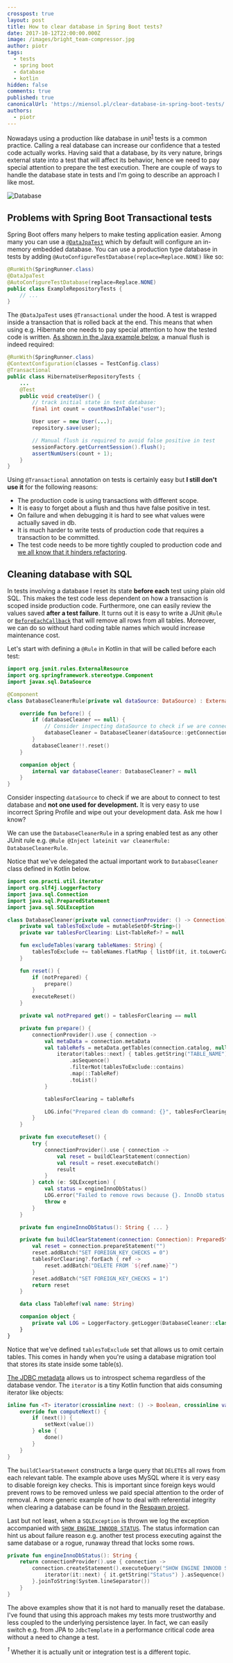 ```yaml
---
crosspost: true
layout: post
title: How to clear database in Spring Boot tests?
date: 2017-10-12T22:00:00.000Z
image: /images/bright_team-compressor.jpg
author: piotr
tags:
  - tests
  - spring boot
  - database
  - kotlin
hidden: false
comments: true
published: true
canonicalUrl: 'https://miensol.pl/clear-database-in-spring-boot-tests/'
authors:
  - piotr
---
```

Nowadays using a production like database in *unit*<sup>[1](#sup-1)</sup> tests is a common practice. Calling a real database can increase our confidence that a tested code actually works. Having said that a database, by its very nature, brings external state into a test that will affect its behavior, hence we need to pay special attention to prepare the test execution. There are couple of ways to handle the database state in tests and I'm going to describe an approach I like most.

![Database](/images/clear-database-in-spring-boot-tests/disk.jpg)

## Problems with Spring Boot Transactional tests

Spring Boot offers many helpers to make testing application easier. Among many you can use a [`@DataJpaTest`](https://docs.spring.io/spring-boot/docs/current/reference/html/boot-features-testing.html#boot-features-testing-spring-boot-applications-testing-autoconfigured-jpa-test) which by default will configure an in-memory embedded database. You can use a production type database in tests by adding `@AutoConfigureTestDatabase(replace=Replace.NONE)` like so:

```java
@RunWith(SpringRunner.class)
@DataJpaTest
@AutoConfigureTestDatabase(replace=Replace.NONE)
public class ExampleRepositoryTests {
    // ...
}
```

The `@DataJpaTest` uses `@Transactional` under the hood. A test is wrapped inside a transaction that is rolled back at the end. This means that when using e.g. Hibernate one needs to pay special attention to how the tested code is written. [As shown in the Java example below](https://docs.spring.io/spring/docs/4.3.11.RELEASE/spring-framework-reference/htmlsingle/#testcontext-tx-enabling-transactions), a manual flush is indeed required:

```java
@RunWith(SpringRunner.class)
@ContextConfiguration(classes = TestConfig.class)
@Transactional
public class HibernateUserRepositoryTests {
    ...
    @Test
    public void createUser() {
        // track initial state in test database:
        final int count = countRowsInTable("user");

        User user = new User(...);
        repository.save(user);

        // Manual flush is required to avoid false positive in test
        sessionFactory.getCurrentSession().flush();
        assertNumUsers(count + 1);
    }
}
```

Using `@Transactional` annotation on tests is certainly easy but **I still don't use it** for the following reasons:

* The production code is using transactions with different scope.
* It is easy to forget about a flush and thus have false positive in test.
* On failure and when debugging it is hard to see what values were actually saved in db.
* It is much harder to write tests of production code that requires a transaction to be committed. 
* The test code needs to be more tightly coupled to production code and [we all know that it hinders refactoring](http://blog.cleancoder.com/uncle-bob/2017/10/03/TestContravariance.html).

## Cleaning database with SQL

In tests involving a database I reset its state **before each** test using plain old SQL. This makes the test code less dependent on how a transaction is scoped inside production code. Furthermore, one can easily review the values saved **after a test failure**. It turns out it is easy to write a JUnit `@Rule` or [`BeforeEachCallback`](http://junit.org/junit5/docs/5.0.1/api/org/junit/jupiter/api/extension/BeforeEachCallback.html) that will remove all rows from all tables. Moreover, we can do so without hard coding table names which would increase maintenance cost.

Let's start with defining a `@Rule` in Kotlin in that will be called before each test:

```kotlin
import org.junit.rules.ExternalResource
import org.springframework.stereotype.Component
import javax.sql.DataSource

@Component
class DatabaseCleanerRule(private val dataSource: DataSource) : ExternalResource() {

    override fun before() {
        if (databaseCleaner == null) {
            // Consider inspecting dataSource to check if we are connecting to test database
            databaseCleaner = DatabaseCleaner(dataSource::getConnection)
        }
        databaseCleaner!!.reset()
    }

    companion object {
        internal var databaseCleaner: DatabaseCleaner? = null
    }
}
```

Consider inspecting `dataSource` to check if we are about to connect to test database and **not one used for development.** It is very easy to use incorrect Spring Profile and wipe out your development data. Ask me how I know?

We can use the `DatabaseCleanerRule` in a spring enabled test as any other JUnit rule e.g. `@Rule @Inject lateinit var cleanerRule: DatabaseCleanerRule`.

Notice that we've delegated the actual important work to `DatabaseCleaner` class defined in Kotlin below. 

```kotlin
import com.practi.util.iterator
import org.slf4j.LoggerFactory
import java.sql.Connection
import java.sql.PreparedStatement
import java.sql.SQLException

class DatabaseCleaner(private val connectionProvider: () -> Connection) {
    private val tablesToExclude = mutableSetOf<String>()
    private var tablesForClearing: List<TableRef>? = null

    fun excludeTables(vararg tableNames: String) {
        tablesToExclude += tableNames.flatMap { listOf(it, it.toLowerCase()) }
    }

    fun reset() {
        if (notPrepared) {
            prepare()
        }
        executeReset()
    }

    private val notPrepared get() = tablesForClearing == null

    private fun prepare() {
        connectionProvider().use { connection ->
            val metaData = connection.metaData
            val tableRefs = metaData.getTables(connection.catalog, null, null, arrayOf("TABLE")).use { tables ->
                iterator(tables::next) { tables.getString("TABLE_NAME") }
                    .asSequence()
                    .filterNot(tablesToExclude::contains)
                    .map(::TableRef)
                    .toList()
            }

            tablesForClearing = tableRefs

            LOG.info("Prepared clean db command: {}", tablesForClearing)
        }
    }

    private fun executeReset() {
        try {
            connectionProvider().use { connection ->
                val reset = buildClearStatement(connection)
                val result = reset.executeBatch()
                result
            }
        } catch (e: SQLException) {
            val status = engineInnoDbStatus()
            LOG.error("Failed to remove rows because {}. InnoDb status: {}", e, status)
            throw e
        }
    }

    private fun engineInnoDbStatus(): String { ... }

    private fun buildClearStatement(connection: Connection): PreparedStatement {
        val reset = connection.prepareStatement("")
        reset.addBatch("SET FOREIGN_KEY_CHECKS = 0")
        tablesForClearing?.forEach { ref ->
            reset.addBatch("DELETE FROM `${ref.name}`")
        }
        reset.addBatch("SET FOREIGN_KEY_CHECKS = 1")
        return reset
    }

    data class TableRef(val name: String)

    companion object {
        private val LOG = LoggerFactory.getLogger(DatabaseCleaner::class.java)!!
    }
}
```

Notice that we've defined `tablesToExclude` set that allows us to omit certain tables. This comes in handy when you're using a database migration tool that stores its state inside some table(s).

[The JDBC metadata](https://docs.oracle.com/javase/7/docs/api/java/sql/DatabaseMetaData.html) allows us to introspect schema regardless of the database vendor. The `iterator` is a tiny Kotlin function that aids consuming iterator like objects:

```kotlin
inline fun <T> iterator(crossinline next: () -> Boolean, crossinline value: () -> T): AbstractIterator<out T> = object : AbstractIterator<T>() {
    override fun computeNext() {
        if (next()) {
            setNext(value())
        } else {
            done()
        }
    }
}
```

The `buildClearStatement` constructs a large query that `DELETE`s all rows from each relevant table. The example above uses MySQL where it is very easy to disable foreign key checks. This is important since foreign keys would prevent rows to be removed unless we paid special attention to the order of removal. A more generic example of how to deal with referential integrity when clearing a database can be found in the [Respawn project](https://github.com/jbogard/Respawn).

Last but not least, when a `SQLException` is thrown we log the exception accompanied with [`SHOW ENGINE INNODB STATUS`](https://dev.mysql.com/doc/refman/5.7/en/show-engine.html). The status information can hint us about failure reason e.g. another test process executing against the same database or a rogue, runaway thread that locks some rows. 

```kotlin
private fun engineInnoDbStatus(): String {
    return connectionProvider().use { connection ->
        connection.createStatement().executeQuery("SHOW ENGINE INNODB STATUS ").use {
            iterator(it::next) { it.getString("Status") }.asSequence().toList()
        }.joinToString(System.lineSeparator())
    }
}
```

The above examples show that it is not hard to manually reset the database. I've found that using this approach makes my tests more trustworthy and less coupled to the underlying persistence layer. In fact, we can easily switch e.g. from JPA to `JdbcTemplate` in a performance critical code area without a need to change a test.

*<sup>1</sup>*<a name="sup-1"></a> Whether it is actually unit or integration test is a different topic.
